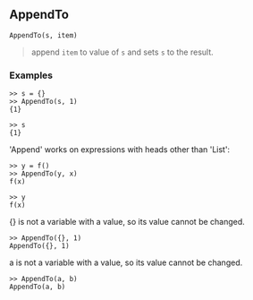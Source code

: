 ## AppendTo

```
AppendTo(s, item)
```

> append `item` to value of `s` and sets `s` to the result.

### Examples
```  
>> s = {}    
>> AppendTo(s, 1)    
{1}    

>> s    
{1}    
```

'Append' works on expressions with heads other than 'List':    
```
>> y = f()  
>> AppendTo(y, x)    
f(x)    

>> y    
f(x)    
```

{} is not a variable with a value, so its value cannot be changed.
```
>> AppendTo({}, 1)     
AppendTo({}, 1)   
```

a is not a variable with a value, so its value cannot be changed.
``` 
>> AppendTo(a, b)    
AppendTo(a, b)  
``` 